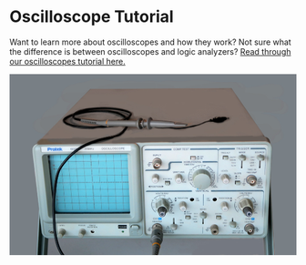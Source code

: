 # Oscilloscope Tutorial

Want to learn more about oscilloscopes and how they work? Not sure what the difference is between oscilloscopes and logic analyzers? [Read through our oscilloscopes tutorial here.](https://articles.saleae.com/oscilloscopes/what-is-an-oscilloscope)

![An Analog Oscilloscope](../.gitbook/assets/assets-2f-llgvuygkrwpxjv5u2az-2f-lnlvggv0rpldxr2qwpu-2f-lnlu1pfmuaj-j149xbs-2ffigure-4.jpg)





